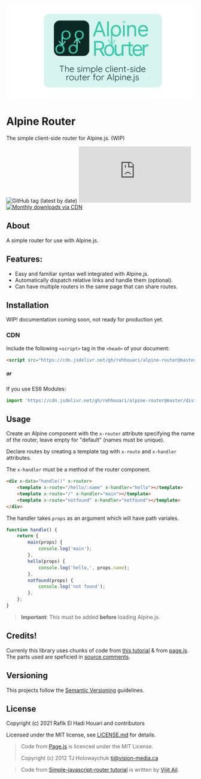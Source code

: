 ![Alpine Router logo with the text "A simple client-side router for Alpine.js"](logo/alpine-router-readme-card.png)

# Alpine Router
The simple client-side router for Alpine.js. (WIP)

![GitHub tag (latest by date)](https://img.shields.io/github/v/tag/rehhouari/alpine-router?label=version&style=flat-square)
![GitHub file size in bytes](https://img.shields.io/github/size/rehhouari/alpine-router/dist/alpine-router.js?label=min%20%28no%20gzip%29&style=flat-square)
[![Monthly downloads via CDN](https://data.jsdelivr.com/v1/package/gh/rehhouari/alpine-router/badge)](https://www.jsdelivr.com/package/gh/rehhouari/alpine-router)

## About

A simple router for use with Alpine.js.

## Features:
- Easy and familiar syntax well integrated with Alpine.js. 
- Automatically dispatch relative links and handle them (optional).
- Can have multiple routers in the same page that can share routes.

## Installation
WIP! documentation coming soon, not ready for production yet.

### CDN
Include the following `<script>` tag in the `<head>` of your document:

```html
<script src="https://cdn.jsdelivr.net/gh/rehhouari/alpine-router@master/dist/alpine-router.umd.js"></script>
```
##### or
 If you use ES6 Modules:
```javascript
import 'https://cdn.jsdelivr.net/gh/rehhouari/alpine-router@master/dist/alpine-router.module.js'
```

## Usage

Create an Alpine component with the `x-router` attribute specifying the name of the router, leave empty for "default" (names must be unique).

Declare routes by creating a template tag with `x-route` and `x-handler` attributes.

The `x-handler` must be a method of the router component.

```html
<div x-data="handle()" x-router>
	<template x-route="/hello/:name" x-handler="hello"></template>
	<template x-route="/" x-handler="main"></template>
	<template x-route="notfound" x-handler="notfound"></template>
</div>
```

The handler takes `props` as an argument which will have path variales.

```js
function handle() {
	return {
		main(props) {
			console.log('main');
		},
		hello(props) {
			console.log('hello,', props.name);
		},
		notfound(props) {
			console.log('not found');
		},
	};
}
```

> **Important**: This must be added **before** loading Alpine.js.

## Credits!
Currenly this library uses chunks of code from [this tutorial](https://medium.com/swlh/lets-code-a-client-side-router-for-your-no-framework-spa-19da93105e10) & from [page.js](https://github.com/visionmedia/page.js). The parts used are speficied in [source comments](src/).

## Versioning

This projects follow the [Semantic Versioning](https://semver.org/) guidelines.

## License

Copyright (c) 2021 Rafik El Hadi Houari and contributors

Licensed under the MIT license, see [LICENSE.md](LICENSE.md) for details.

>Code from [Page.js](https://github.com/visionmedia/page.js#license) is licenced under the MIT License.
>
>Copyright (c) 2012 TJ Holowaychuk <tj@vision-media.ca>

>Code from [Simple-javascript-router tutorial](https://github.com/vijitail/simple-javascript-router/) is written by [Vijit Ail](https://github.com/vijitail).
